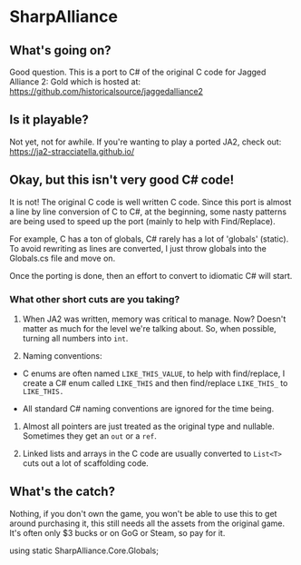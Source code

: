 # SharpAlliance

## What's going on?

Good question. This is a port to C# of the original C code for Jagged Alliance 2: Gold
which is hosted at: https://github.com/historicalsource/jaggedalliance2

## Is it playable?

Not yet, not for awhile.
If you're wanting to play a ported JA2, check out: https://ja2-stracciatella.github.io/

## Okay, but this isn't very good C# code!

It is not!
The original C code is well written C code.
Since this port is almost a line by line conversion of C to C#,
at the beginning, some nasty patterns are being used to speed
up the port (mainly to help with Find/Replace).

For example, C has a ton of globals, C# rarely has a lot of 'globals' (static).
To avoid rewriting as lines are converted, I just throw globals into
the Globals.cs file and move on.

Once the porting is done, then an effort to convert to idiomatic C# will
start.

### What other short cuts are you taking?

1. When JA2 was written, memory was critical to manage. Now? Doesn't matter as much for the level we're talking about. So, when possible, turning all numbers into `int`.

1. Naming conventions:

* C enums are often named `LIKE_THIS_VALUE`, to help with find/replace, I create a C# enum called `LIKE_THIS` and then find/replace `LIKE_THIS_` to `LIKE_THIS.`

* All standard C# naming conventions are ignored for the time being.

1. Almost all pointers are just treated as the original type and nullable. Sometimes they get an `out` or a `ref`.

1. Linked lists and arrays in the C code are usually converted to `List<T>` cuts out a lot of scaffolding code.

## What's the catch?

Nothing, if you don't own the game, you won't be able to use this to get around purchasing it, this still
needs all the assets from the original game. It's often only $3 bucks or on GoG or Steam, so pay for it.

using static SharpAlliance.Core.Globals;
